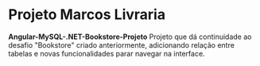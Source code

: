 # Projeto Marcos Livraria

**Angular-MySQL-.NET-Bookstore-Projeto**
Projeto que dá continuidade ao desafio "Bookstore" criado anteriormente, adicionando relação entre tabelas e novas funcionalidades parar navegar na interface.
